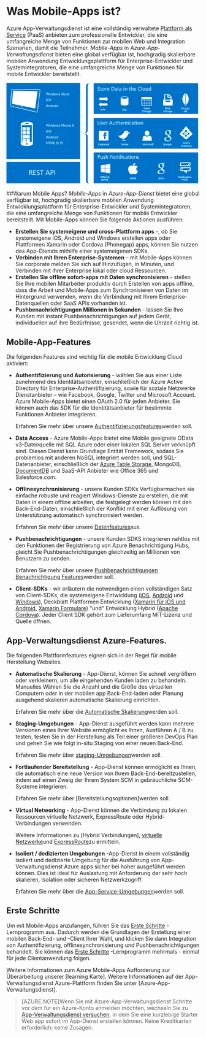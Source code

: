 <properties
    pageTitle="Was sind Mobile-Apps aus"
    description="Erfahren Sie, welche Vorteile App-Dienst auf Ihrem mobilen Enterprise-apps zu schalten."
    services="app-service\mobile"
    documentationCenter=""
    authors="adrianhall"
    manager="yochayk"
    editor=""/>

<tags
    ms.service="app-service-mobile"
    ms.workload="na"
    ms.tgt_pltfrm="mobile-multiple"
    ms.devlang="na"
    ms.topic="hero-article"
    ms.date="10/01/2016"
    ms.author="adrianha"/>

# <a name="getting-started"> </a>Was Mobile-Apps ist?

Azure App-Verwaltungsdienst ist eine vollständig verwaltete [Plattform als Service](https://azure.microsoft.com/overview/what-is-paas/) (PaaS) anbieten zum professionelle Entwickler, die eine umfangreiche Menge von Funktionen zur mobilen Web und Integration Szenarien, damit die Teilnehmer. *Mobile-Apps* in *Azure-App-Verwaltungsdienst* bieten eine global verfügbar ist, hochgradig skalierbare mobilen Anwendung Entwicklungsplattform für Enterprise-Entwickler und Systemintegratoren, die eine umfangreiche Menge von Funktionen für mobile Entwickler bereitstellt.

![Mobile-Apps](./media/app-service-mobile-value-prop/overview.png)

##<a name="why-mobile-apps"></a>Warum Mobile Apps?
*Mobile-Apps* in *Azure-App-Dienst* bietet eine global verfügbar ist, hochgradig skalierbare mobilen Anwendung Entwicklungsplattform für Enterprise-Entwickler und Systemintegratoren, die eine umfangreiche Menge von Funktionen für mobile Entwickler bereitstellt. Mit Mobile-Apps können Sie folgende Aktionen ausführen:

- **Erstellen Sie systemeigene und cross-Plattform apps** -, ob Sie systemeigene iOS, Android und Windows erstellen apps oder Plattformen Xamarin oder Cordova (Phonegap) apps, können Sie nutzen des App-Diensts mithilfe einer systemeigenen SDKs.
- **Verbinden mit Ihren Enterprise-Systemen** – mit Mobile-Apps können Sie corporate melden Sie sich auf Hinzufügen, in Minuten, und Verbinden mit Ihrer Enterprise lokal oder cloud Ressourcen.
- **Erstellen Sie offline sofort-apps mit Daten synchronisieren** - stellen Sie Ihre mobilen Mitarbeiter produktiv durch Erstellen von apps offline, dass die Arbeit und Mobile-Apps zum Synchronisieren von Daten im Hintergrund verwenden, wenn die Verbindung mit Ihrem Enterprise-Datenquellen oder SaaS APIs vorhanden ist.
- **Pushbenachrichtigungen Millionen in Sekunden** - lassen Sie Ihre Kunden mit instant Pushbenachrichtigungen auf jedem Gerät, individuellen auf ihre Bedürfnisse, gesendet, wenn die Uhrzeit richtig ist.

## <a name="mobile-app-features"></a>Mobile-App-Features
Die folgenden Features sind wichtig für die mobile Entwicklung Cloud aktiviert:

- **Authentifizierung und Autorisierung** - wählen Sie aus einer Liste zunehmend des Identitätsanbieter, einschließlich der Azure Active Directory für Enterprise-Authentifizierung, sowie für soziale Netzwerke Dienstanbieter – wie Facebook, Google, Twitter und Microsoft Account.  Azure Mobile-Apps bietet einen OAuth 2.0 für jeden Anbieter.  Sie können auch das SDK für die Identitätsanbieter für bestimmte Funktionen Anbieter integrieren.

  Erfahren Sie mehr über unsere [Authentifizierungsfeatures]werden soll.

- **Data Access** - Azure Mobile-Apps bietet eine Mobile geeignete OData v3-Datenquelle mit SQL Azure oder einer lokalen SQL Server verknüpft sind.  Diesen Dienst kann Grundlage Entität Framework, sodass Sie problemlos mit anderen NoSQL integriert werden soll, und SQL-Datenanbieter, einschließlich der [Azure Table Storage], MongoDB, [DocumentDB] und SaaS-API Anbieter wie Office 365 und Salesforce.com.
- **Offlinesynchronisierung** - unsere Kunden SDKs Verfügbarmachen sie einfache robuste und reagiert Windows-Dienste zu erstellen, die mit Daten in einem offline arbeiten, die festgelegt werden können mit den Back-End-Daten, einschließlich der Konflikt mit einer Auflösung von Unterstützung automatisch synchronisiert werden.

  Erfahren Sie mehr über unsere [Datenfeatures]aus.

- **Pushbenachrichtigungen** - unsere Kunden SDKS integrieren nahtlos mit den Funktionen der Registrierung von Azure Benachrichtigung Hubs, gleicht Sie Pushbenachrichtigungen gleichzeitig an Millionen von Benutzern zu senden.

  Erfahren Sie mehr über unsere [Pushbenachrichtigungen Benachrichtigung Features]werden soll.

- **Client-SDKs** - wir erläutern die notwendigen einen vollständigen Satz von Client-SDKs, die systemeigene Entwicklung ([iOS], [Android] und [Windows]), Deckblatt Plattformen Entwicklung ([Xamarin für iOS und Android], [Xamarin Formulare]) "und" Entwicklung Hybrid ([Apache Cordova]).  Jeder Client SDK gehört zum Lieferumfang MIT-Lizenz und Quelle öffnen.

## <a name="azure-app-service-features"></a>App-Verwaltungsdienst Azure-Features.
Die folgenden Plattformfeatures eignen sich in der Regel für mobile Herstellung Websites.

- **Automatische Skalierung** - App-Dienst, können Sie schnell vergrößern oder verkleinern, um alle eingehenden Kunden laden zu behandeln. Manuelles Wählen Sie die Anzahl und die Größe des virtuellen Computern oder in der mobilen app Back-End-laden oder Planung ausgehend skalieren automatische Skalierung einrichten.

  Erfahren Sie mehr über die [Automatische Skalierung]werden soll.

- **Staging-Umgebungen** - App-Dienst ausgeführt werden kann mehrere Versionen eines Ihrer Website ermöglicht es Ihnen, Ausführen A / B zu testen, testen Sie in der Herstellung als Teil einer größeren DevOps Plan und gehen Sie wie folgt in-situ Staging von einer neuen Back-End.

  Erfahren Sie mehr über [staging-Umgebungen]werden soll.

- **Fortlaufender Bereitstellung** - App-Dienst können ermöglicht es Ihnen, die automatisch eine neue Version von Ihrem Back-End-bereitzustellen, indem auf einen Zweig der Ihrem System SCM in gebräuchliche SCM-Systeme integrieren.

  Erfahren Sie mehr über [Bereitstellungsoptionen]werden soll.

- **Virtual Networking** - App-Dienst können die Verbindung zu lokalen Ressourcen virtuelle Netzwerk, ExpressRoute oder Hybrid-Verbindungen verwenden.

  Weitere Informationen zu [Hybrid Verbindungen], [virtuelle Netzwerke]und [ExpressRoute]zu ermitteln.

- **Isoliert / dedizierten Umgebungen** -App-Dienst in einem vollständig isoliert und dedizierte Umgebung für die Ausführung von App-Verwaltungsdienst Azure apps sicher bei hoher ausgeführt werden können.  Dies ist ideal für Auslastung mit Anforderung der sehr hoch skalieren, Isolation oder sicheren Netzwerkzugriff.

  Erfahren Sie mehr über die [App-Service-Umgebungen]werden soll.

## <a name="getting-started"></a>Erste Schritte ##
Um mit Mobile-Apps anzufangen, führen Sie das [Erste Schritte] -Lernprogramm aus.  Dadurch werden die Grundlagen der Erstellung einer mobilen Back-End- und -Client Ihrer Wahl, und klicken Sie dann Integration von Authentifizierung, offlinesynchronisierung und Pushbenachrichtigungen behandelt.  Sie können das [Erste Schritte] -Lernprogramm mehrmals - einmal für jede Clientanwendung folgen.

Weitere Informationen zum Azure Mobile-Apps Aufforderung zur Überarbeitung unserer [learning Karte].
Weitere Informationen auf der App-Verwaltungsdienst Azure-Plattform finden Sie unter [Azure-App-Verwaltungsdienst].

>[AZURE.NOTE]Wenn Sie mit Azure-App-Verwaltungsdienst Schritte vor dem für ein Azure-Konto anmelden möchten, wechseln Sie zu [App-Verwaltungsdienst versuchen](https://tryappservice.azure.com/?appServiceName=mobile), in dem Sie eine kurzlebige Starter Web app sofort im App-Dienst erstellen können. Keine Kreditkarten erforderlich; keine Zusagen.

<!-- URLs. -->
[Migrate your Mobile Service to App Service]: app-service-mobile-migrating-from-mobile-services.md
[Azure App-Verwaltungsdienst]: ../app-service/app-service-value-prop-what-is.md
[Erste Schritte]: app-service-mobile-ios-get-started.md
[Azure Table Storage]: ../storage/storage-getting-started-guide.md
[DocumentDB]: ../documentdb/documentdb-get-started.md
[Authentifizierungsfeatures]: ./app-service-mobile-auth.md
[Datenfeatures]: ./app-service-mobile-offline-data-sync.md
[Pushbenachrichtigungen Benachrichtigung features]: ../notification-hubs/notification-hubs-push-notification-overview.md
[iOS]: ./app-service-mobile-ios-how-to-use-client-library.md
[Android]: ./app-service-mobile-android-how-to-use-client-library.md
[Windows]: ./app-service-mobile-dotnet-how-to-use-client-library.md
[Xamarin für iOS und Android]: ./app-service-mobile-dotnet-how-to-use-client-library.md
[Xamarin Formulare]: ./app-service-mobile-xamarin-forms-get-started.md
[Apache Cordova]: ./app-service-mobile-cordova-how-to-use-client-library.md
[Automatische Skalierung]: ../app-service-web/web-sites-scale.md
[Staging-Umgebungen]: ../app-service-web/web-sites-staged-publishing.md
[Optionen für die Bereitstellung]: ../app-service-web/web-sites-deploy.md
[Hybrid-Verbindungen]: ../app-service-web/web-sites-hybrid-connection-get-started.md
[virtuelle Netzwerke]: ../app-service-web/web-sites-integrate-with-vnet.md
[ExpressRoute]: ../app-service-web/app-service-app-service-environment-network-configuration-expressroute.md
[App-Service-Umgebungen]: ../app-service-web/app-service-app-service-environment-intro.md
[lernen die Karte]: https://azure.microsoft.com/en-us/documentation/learning-paths/appservice-mobileapps/
